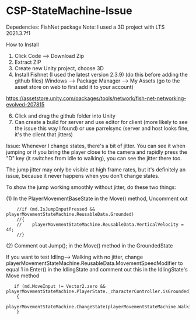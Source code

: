 # CSP-StateMachine-Issue

Depedencies:
FishNet package
Note:
I used a 3D project with LTS 2021.3.7f1

How to Install
1. Click Code --> Download Zip
2. Extract ZIP
3. Create new Unity project, choose 3D
4. Install Fishnet (I used the latest version 2.3.9) (do this before adding the github files) Windows --> Package Manager --> My Assets (go to the asset store on web to first add it to your account)

https://assetstore.unity.com/packages/tools/network/fish-net-networking-evolved-207815

6. Click and drag the github folder into Unity
7. Can create a build for server and use editor for client (more likely to see the issue this way I found) or use parrelsync (server and host looks fine, it's the client that jitters)

Issue: Whenever I change states, there's a bit of jitter. You can see it when jumping or if you bring the player close to the camera and rapidly press the "D" key (it switches from idle to walking), you can see the jitter there too. 

The jump jitter may only be visible at high frame rates, but it's definitely an issue, because it never happens when you don't change states.

To show the jump working smoothly without jitter, do these two things:

(1) In the PlayerMovementBaseState in the Move() method, Uncomment out     

        //if (md.IsJumpInputPressed && playerMovementStateMachine.ReusableData.Grounded)
        //{
        //    playerMovementStateMachine.ReusableData.VerticalVelocity = 4f;
        //}
        
 (2) Comment out Jump(); in the Move() method in the GroundedState

If you want to test Idling--> Walking with no jitter, change  playerMovementStateMachine.ReusableData.MovementSpeedModifier to equal 1 in Enter() in the IdlingState and comment out this in the IdlingState's Move method

       if (md.MoveInput != Vector2.zero && playerMovementStateMachine.PlayerState._characterController.isGrounded)
        {
            playerMovementStateMachine.ChangeState(playerMovementStateMachine.WalkingState);
        }
